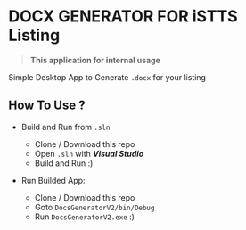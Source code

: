 # DOCX GENERATOR FOR iSTTS Listing
> **This application 
 for internal usage**

Simple Desktop App to Generate `.docx` for your listing

## How To Use ?
+ Build and Run from `.sln`
	- Clone / Download this repo
	- Open `.sln` with ***Visual Studio***
	- Build and Run :)
  
+ Run Builded App:
	- Clone / Download this repo
	- Goto `DocsGeneratorV2/bin/Debug`
	- Run `DocsGeneratorV2.exe` :)